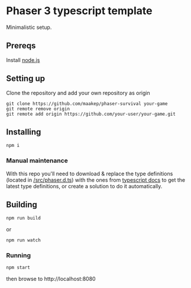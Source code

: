 # Phaser 3 typescript template
Minimalistic setup.

## Prereqs

Install [node.js](https://nodejs.org/en/)

## Setting up
Clone the repository and add your own repository as origin
```git
git clone https://github.com/maakep/phaser-survival your-game
git remote remove origin
git remote add origin https://github.com/your-user/your-game.git
```


## Installing
```sh
npm i
```
### Manual maintenance
With this repo you'll need to download & replace the type definitions (located in [/src/phaser.d.ts](https://github.com/maakep/phaser3-typescript-template/tree/master/src)) with the ones from [typescript docs](https://github.com/photonstorm/phaser3-docs/tree/master/typescript) to get the latest type definitions, or create a solution to do it automatically. 

## Building

```sh
npm run build
```
or
```sh
npm run watch
```

### Running

```sh
npm start
```
then browse to http://localhost:8080


